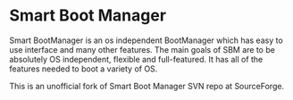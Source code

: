 Smart Boot Manager
==============

Smart BootManager is an os independent BootManager which has easy to use interface and many other features. The main goals of SBM are to be absolutely OS independent, flexible and full-featured. It has all of the features needed to boot a variety of OS.

This is an unofficial fork of Smart Boot Manager SVN repo at SourceForge.
